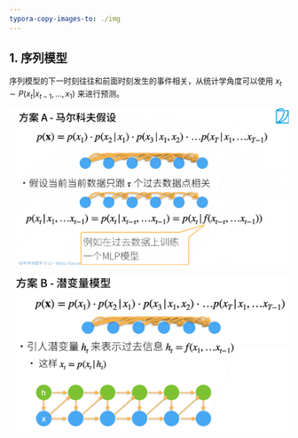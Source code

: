 ```yaml
---
typora-copy-images-to: ./img
---
```




## 1. 序列模型

序列模型的下一时刻往往和前面时刻发生的事件相关，从统计学角度可以使用  $x_t \sim P(x_t|x_{t-1},...,x_1)$ 来进行预测。



![image-20220718224525973](img/image-20220718224525973.png)





![image-20220718224554542](img/image-20220718224554542.png)